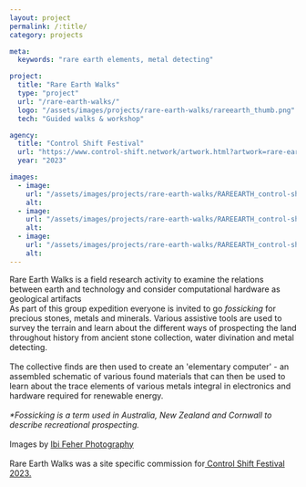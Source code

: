 ```yaml
---
layout: project
permalink: /:title/
category: projects

meta:
  keywords: "rare earth elements, metal detecting"

project:
  title: "Rare Earth Walks"
  type: "project"
  url: "/rare-earth-walks/"
  logo: "/assets/images/projects/rare-earth-walks/rareearth_thumb.png"
  tech: "Guided walks & workshop"

agency:
  title: "Control Shift Festival"
  url: "https://www.control-shift.network/artwork.html?artwork=rare-earth-walks"
  year: "2023"

images:
  - image:
    url: "/assets/images/projects/rare-earth-walks/RAREEARTH_control-shift_1.jpg"
    alt:
  - image:
    url: "/assets/images/projects/rare-earth-walks/RAREEARTH_control-shift_2.png"
    alt:
  - image:
    url: "/assets/images/projects/rare-earth-walks/RAREEARTH_control-shift_3.png"
    alt:
---
```

<p> Rare Earth Walks is a field research activity to examine the relations between earth and technology and consider computational hardware as geological artifacts
<br>
As part of this group expedition everyone is invited to go <i>fossicking</i> for precious stones, metals and minerals. Various assistive tools are used to survey the terrain and learn about the different ways of prospecting the land throughout history from ancient stone collection, water divination and metal detecting.
<br>
<br>
The collective finds are then used to create an 'elementary computer' - an assembled schematic of various found materials that can then be used to learn about the trace elements of various metals integral in electronics and hardware required for renewable energy.
<br>
<br>
<i>*Fossicking is a term used in Australia, New Zealand and Cornwall to describe recreational prospecting.</i>
<br>
<br>
Images by <a href="https://ibifeherphotography.com/">Ibi Feher Photography</a>
<br>
<br>
Rare Earth Walks was a site specific commission for<a href="https://www.control-shift.network/artwork.html?artwork=rare-earth-walks"> Control Shift Festival 2023.</a>



